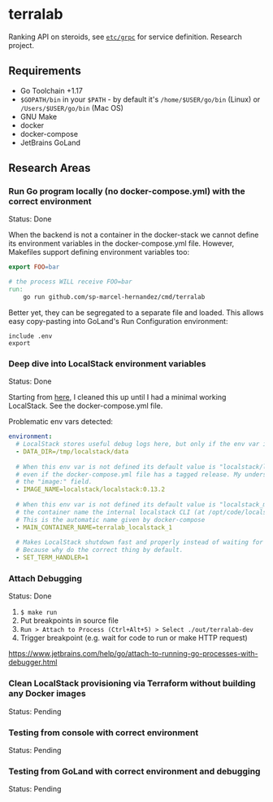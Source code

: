 # terralab

Ranking API on steroids, see [`etc/grpc`](etc/grpc/ranking_service.proto) for service definition.
Research project.

## Requirements

* Go Toolchain +1.17
* `$GOPATH/bin` in your `$PATH` - by default it's `/home/$USER/go/bin` (Linux) or `/Users/$USER/go/bin` (Mac OS)
* GNU Make
* docker
* docker-compose
* JetBrains GoLand

## Research Areas

### Run Go program locally (no docker-compose.yml) with the correct environment

Status: Done

When the backend is not a container in the docker-stack we cannot define its environment variables in the docker-compose.yml file.
However, Makefiles support defining environment variables too:

```makefile
export FOO=bar

# the process WILL receive FOO=bar
run:
	go run github.com/sp-marcel-hernandez/cmd/terralab
```

Better yet, they can be segregated to a separate file and loaded.
This allows easy copy-pasting into GoLand's Run Configuration environment:

```
include .env
export
```


### Deep dive into LocalStack environment variables

Status: Done

Starting from [here](https://github.com/localstack/localstack/blob/master/docker-compose.yml), I cleaned this up until
I had a minimal working LocalStack. See the docker-compose.yml file.

Problematic env vars detected:
```yaml
environment:
  # LocalStack stores useful debug logs here, but only if the env var is defined
  - DATA_DIR=/tmp/localstack/data
  
  # When this env var is not defined its default value is "localstack/localstack:latest" and uses it
  # even if the docker-compose.yml file has a tagged release. My understanding is that this should match
  # the "image:" field.
  - IMAGE_NAME=localstack/localstack:0.13.2
  
  # When this env var is not defined its default value is "localstack_main", and if it doesn't match
  # the container name the internal localstack CLI (at /opt/code/localstack/bin/localstack) doesn't work.
  # This is the automatic name given by docker-compose
  - MAIN_CONTAINER_NAME=terralab_localstack_1
  
  # Makes LocalStack shutdown fast and properly instead of waiting for 20 seconds until Docker kills it by force.
  # Because why do the correct thing by default.
  - SET_TERM_HANDLER=1
```


### Attach Debugging

Status: Done

1. `$ make run`
2. Put breakpoints in source file
3. `Run > Attach to Process (Ctrl+Alt+5) > Select ./out/terralab-dev`
4. Trigger breakpoint (e.g. wait for code to run or make HTTP request)

https://www.jetbrains.com/help/go/attach-to-running-go-processes-with-debugger.html


### Clean LocalStack provisioning via Terraform without building any Docker images

Status: Pending


### Testing from console with correct environment

Status: Pending


### Testing from GoLand with correct environment and debugging

Status: Pending
